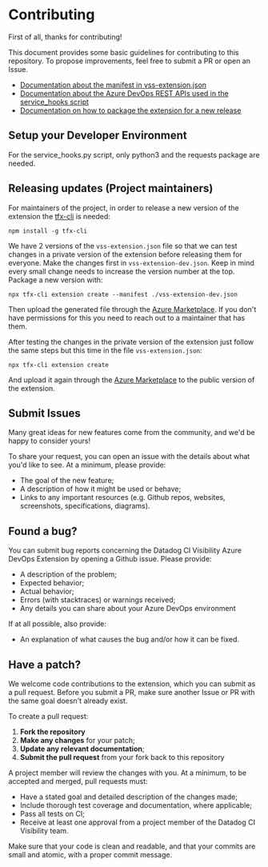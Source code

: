 # Contributing

First of all, thanks for contributing!

This document provides some basic guidelines for contributing to this repository.
To propose improvements, feel free to submit a PR or open an Issue.

- [Documentation about the manifest in vss-extension.json](https://learn.microsoft.com/en-us/azure/devops/extend/develop/add-service-hook?view=azure-devops)
- [Documentation about the Azure DevOps REST APIs used in the service_hooks script](https://learn.microsoft.com/en-us/rest/api/azure/devops/hooks/subscriptions/create)
- [Documentation on how to package the extension for a new release](https://learn.microsoft.com/en-us/azure/devops/extend/publish/overview?toc=%2Fazure%2Fdevops%2Fmarketplace-extensibility%2Ftoc.json&view=azure-devops#package-your-extension) 


## Setup your Developer Environment

For the service_hooks.py script, only python3 and the requests package are needed.


## Releasing updates (Project maintainers)

For maintainers of the project, in order to release a new version of the extension the [tfx-cli](https://learn.microsoft.com/en-us/azure/devops/extend/publish/command-line?view=azure-devops#acquire-the-cross-platform-cli-for-azure-devops) is needed: 

```
npm install -g tfx-cli
```

We have 2 versions of the `vss-extension.json` file so that we can test changes in a private version of the extension before releasing them for everyone. Make the changes first in `vss-extension-dev.json`. Keep in mind every small change needs to increase the version number at the top. Package a new version with:

```
npx tfx-cli extension create --manifest ./vss-extension-dev.json
```

Then upload the generated file through the [Azure Marketplace](https://marketplace.visualstudio.com/manage/publishers/datadog). If you don't have permissions for this you need to reach out to a maintainer that has them.

After testing the changes in the private version of the extension just follow the same steps but this time in the file `vss-extension.json`:

```
npx tfx-cli extension create
```

And upload it again through the [Azure Marketplace](https://marketplace.visualstudio.com/manage/publishers/datadog) to the public version of the extension.


## Submit Issues

Many great ideas for new features come from the community, and we'd be happy to consider yours!

To share your request, you can open an issue
with the details about what you'd like to see. At a minimum, please provide:

- The goal of the new feature;
- A description of how it might be used or behave;
- Links to any important resources (e.g. Github repos, websites, screenshots,
  specifications, diagrams).


## Found a bug?

You can submit bug reports concerning the Datadog CI Visibility Azure DevOps Extension by
opening a Github issue. Please provide:

- A description of the problem;
- Expected behavior;
- Actual behavior;
- Errors (with stacktraces) or warnings received;
- Any details you can share about your Azure DevOps environment

If at all possible, also provide:

- An explanation of what causes the bug and/or how it can be fixed.


## Have a patch?

We welcome code contributions to the extension, which you can submit as a pull request.
Before you submit a PR, make sure another Issue or PR with the same goal doesn't
already exist.

To create a pull request:

1. **Fork the repository**
2. **Make any changes** for your patch;
4. **Update any relevant documentation**;
5. **Submit the pull request** from your fork back to this repository

A project member will review the changes with you. At a minimum, to be accepted and merged, pull
requests must:

- Have a stated goal and detailed description of the changes made;
- Include thorough test coverage and documentation, where applicable;
- Pass all tests on CI;
- Receive at least one approval from a project member of the Datadog CI Visibility team.

Make sure that your code is clean and readable, and that your commits are small and
atomic, with a proper commit message.
